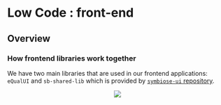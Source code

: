 # Low Code : front-end

## Overview

### How frontend libraries work together

We have two main libraries that are used in our frontend applications: `eQualUI` and `sb-shared-lib` which is provided by [`symbiose-ui` repository](https://github.com/yesbabylon/symbiose-ui/tree/dev-2.0). 


<center><img src="/assets/img/front_end_libs.png" /></center>
<span>
<!--

```plantuml
@startuml
label "        equal Framework"

cloud eQualUI {
    package eQualUI as eQualUI {
        collections services as eQualUIServices
    }
}

file equal.bundle.js #lightgreen

package "sb-shared-lib" {
    collections services as symbioseUIServices
    collections components as symbioseUIComponents   
}

node "Angular APP (ng)"

node "global node_modules folder" {
    card "/node_modules/sb-shared-lib"
}

eQualUI -[plain]-> "equal Framework"

eQualUI -[plain]-> equal.bundle.js : compiled file

equal.bundle.js -[plain]-> "/node_modules/sb-shared-lib": "exported to sb-shared-lib"

"/node_modules/sb-shared-lib" -[plain]-> "Angular APP (ng)" : "npm link sb-shared-lib"

"sb-shared-lib" -[plain]-> "global node_modules folder" : npm link

eQualUIServices <-[dotted]- symbioseUIServices : use

symbioseUIServices -[dotted]-> "Angular APP (ng)" : "import                "

@enduml
```
-->
</span>

## eqUI  (eQual UI)



### STD App

The STD App allows to provide an empty app that can act as surrogate for basic app described in package manifest.

* app name
* menus
* default action
* specific acces (groups of users)


The STD app is part of the core package and, when initialized, is installed under `/public/app`.


The package manifest allows to provide a list of "apps" that can be either app ID (identifier of the app relating to a PATH), or a descriptor that provides information about a basic custom app that inherits (extends) from another.

```
{
    "name": "demo",
    "depends_on": [
        "core"
    ],
    "apps" : [
      {
	"id": "my_app",
	"name": "MyApp",
        "extends": "app",
        "description": "",
	"icon": "sentiment_satisfied",
        "color": "#29A1A1",
        "access": {
            "groups": [
                "users"
            ]
        },
        "params": {
            "menus": {
                "top": "app.left",
                "left": "app.top"
            }
        }
      }
    ]
}
```

!!! notes "Overriding apps"
    It is possible to override an App by using the same ID (will be put as-is in the `/public` folder: if the target forlder already exists, it is overwritten)


When a custom app extending another app is defined, the related URL is generated using the logic : `/app/#/:package/:app_id`



## Shared-lib

When developing custom application in a package of eQual, things can be tough. 

For example, it can be hard to know where is the eQual root URL or you may want to use the built-in view renderer of eQual UI.

To make things easier, you can use `sb-shared-lib` an Angular lib that allow you to access eQual the same way as a native eQual app.


### Compiling `shared-lib`

### Node version

To compile  `sb-shared-lib` you will need to use node 14.18.

If you need to install it aside of another node installation, you may use [Node Version Manager](https://github.com/nvm-sh/nvm) as follow :
```bash
nvm install 14.18
```
this allow your current directory to be bound to this specifically node version.

### Build SharedLib

Next, you'll need to clone symbioseUI and build it.

```
git clone https://github.com/yesbabylon/symbiose-ui.git
# you probably need to checkout to dev-2.0 to get newest version of symbioseUI
cd symbiose-ui
git checkout dev-2.0
git pull
npm install
cd sb-shared-lib
npm install
ng build
cd dist/sb-shared-lib
npm link 
```

Once you did this you only need to add equal.bundle.js to the library folder you linked

### eQUI (eQual UI)

Finaly, you can clone and build eQualUI

```
git clone https://github.com/equalframework/equal-ui.git
cd equal-ui
npm install
sh export.sh
```

### Using `shared-lib` in your app

#### Linking `sb-shared-lib` in the node_modules of your app

To use sb-shared-lib, you need to link the library to your project.

In the root of your project directory (regardless to your node version) :
```
npm link sb-shared-lib
```

#### Using `shared-lib` in Angular

When you need to use the library in a Angular module :
```ts
import { SharedLibModule } from 'sb-shared-lib';

@NgModule({
    declarations: [

    ],
    imports: [
        CommonModule,
        SharedLibModule,
    ],
    exports: [
    ],
    providers: [

    ],
})
export class MyAppModule { }
```

### Code Snippets

#### Creating custom API service using `ApiService`

```ts
import { ApiService } from 'sb-shared-lib';


@Injectable({
    providedIn: 'root'
})
export class CustomApiService {
    public cached_schema:any

    constructor(
        private api: ApiService,
    ) {  }
    
    /**
     * Sample function that checks consistency of pkg
     * 
     * @param pkg package to check
     * 
     * @return list of the message about the consistency of the package
     */
    public async getPackageConsistency(pkg:string):Promise<string[]> {
        var ret = []
        try {
            ret = await this.api.fetch('?do=test_package-consistency&package='+pkg);
        }
        catch (response: any) {
            // Create a snack with an error message depending on the context and the HttpError instance
            this.api.errorFeedback(e) 
        }
        return ret;
    }

}
```

#### Using `EnvService` to locate eQual endpoints

```ts
import { EnvService } from 'sb-shared-lib';

@Component({
    selector: 'app-controller-info',
    templateUrl: './controller-info.component.html',
    styleUrls: ['./controller-info.component.scss'],
    encapsulation : ViewEncapsulation.Emulated
})
export class ControllerInfoComponent implements OnInit {
    public backend_url:string = "";
    public rest_api_url:string = "";

    constructor(
        private env:EnvService
    ) { }

    async ngOnInit() {
        const env = (await this.env.getEnv())
        this.backend_url = env["backend_url"]
        this.rest_api_url = env["rest_api_url"]
    }
}
```
